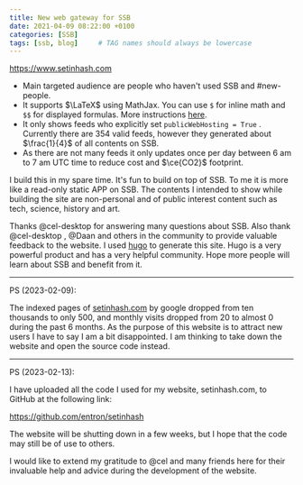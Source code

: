 ```yaml
---
title: New web gateway for SSB
date: 2021-04-09 08:22:00 +0100
categories: [SSB]
tags: [ssb, blog]     # TAG names should always be lowercase
---
```


https://www.setinhash.com

* Main targeted audience are people who haven't used SSB and #new-people.
* It supports $\LaTeX$ using MathJax. You can use `$` for inline math and `$$` for displayed formulas. More instructions [here](https://math.meta.stackexchange.com/questions/5020/mathjax-basic-tutorial-and-quick-reference).
* It only shows feeds who explicitly set `publicWebHosting = True` . Currently there are 354 valid feeds, however they generated about $\frac{1}{4}$ of all contents on SSB. 
* As there are not many feeds it only updates once per day between 6 am to 7 am UTC time to reduce cost and $\ce{CO2}$ footprint.



I build this in my spare time. It's fun to build on top of SSB. To me it is more like a read-only static APP on SSB. The contents I intended to show while building the site are non-personal and of public interest content such as tech, science, history and art. 

Thanks @cel-desktop for answering many questions about SSB. Also thank @cel-desktop , 
@Daan and others in the community to provide valuable feedback to the website. I used [hugo](https://gohugo.io/) to generate this site. Hugo is a very powerful product and has a very helpful community. Hope more people will learn about SSB and benefit from it.





-----

PS (2023-02-09):

The indexed pages of [setinhash.com](https://setinhash.com) by google dropped from ten thousands to only 500, and monthly visits dropped from 20 to almost 0 during the past 6 months. As the purpose of this website is to attract new users I have to say I am a bit disappointed. I am thinking to take down the website and open the source code instead.



---------

PS (2023-02-13):

I have uploaded all the code I used for my website, setinhash.com, to GitHub at the following link: 

https://github.com/entron/setinhash

The website will be shutting down in a few weeks, but I hope that the code may still be of use to others. 

I would like to extend my gratitude to @cel and many friends here for their invaluable help and advice during the development of the website.